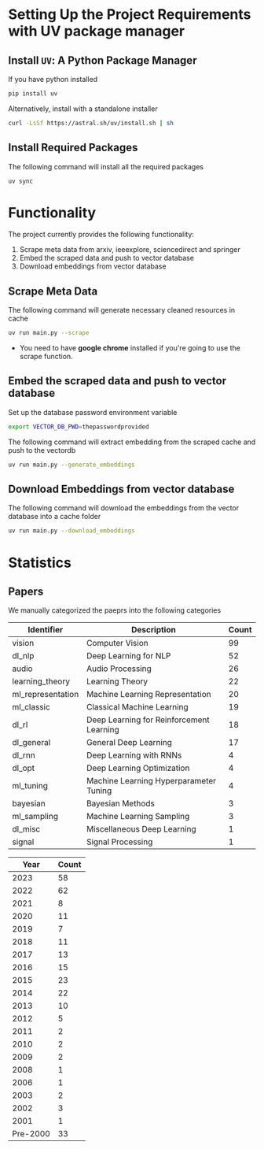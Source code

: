 # Setting Up the Project Requirements with UV package manager

## Install `UV`: A Python Package Manager
If you have python installed

```bash
pip install uv
```
Alternatively, install with a standalone installer

```bash
curl -LsSf https://astral.sh/uv/install.sh | sh
```

##  Install Required Packages
The following command will install all the required packages
```bash
uv sync
```

# Functionality

The project currently provides the following functionality:
1. Scrape meta data from arxiv, ieeexplore, sciencedirect and springer
2. Embed the scraped data and push to vector database
3. Download embeddings from vector database


## Scrape Meta Data
The following command will generate necessary cleaned resources in cache
```bash
uv run main.py --scrape
```
* You need to have **google chrome** installed if you're going to use the scrape function.

## Embed the scraped data and push to vector database

Set up the database password environment variable 
```bash
export VECTOR_DB_PWD=thepasswordprovided
```

The following command will extract embedding from the scraped cache and push to the vectordb
```bash
uv run main.py --generate_embeddings
```

## Download Embeddings from vector database

The following command will download the embeddings from the vector database into a cache folder
```bash
uv run main.py --download_embeddings
```



# Statistics
## Papers

We manually categorized the paeprs into the following categories

| Identifier      | Description                        | Count |
|-----------------|-----------------------------------|-------|
| vision          | Computer Vision                    | 99    |
| dl_nlp          | Deep Learning for NLP              | 52    |
| audio           | Audio Processing                   | 26    |
| learning_theory | Learning Theory                    | 22    |
| ml_representation| Machine Learning Representation    | 20    |
| ml_classic      | Classical Machine Learning         | 19    |
| dl_rl           | Deep Learning for Reinforcement Learning | 18 |
| dl_general      | General Deep Learning              | 17    |
| dl_rnn          | Deep Learning with RNNs            | 4     |
| dl_opt          | Deep Learning Optimization         | 4     |
| ml_tuning       | Machine Learning Hyperparameter Tuning | 4  |
| bayesian        | Bayesian Methods                   | 3     |
| ml_sampling     | Machine Learning Sampling          | 3     |
| dl_misc         | Miscellaneous Deep Learning        | 1     |
| signal          | Signal Processing                  | 1     |

| Year      | Count |
|-----------|-------|
| 2023      | 58    |
| 2022      | 62    |
| 2021      | 8     |
| 2020      | 11    |
| 2019      | 7     |
| 2018      | 11    |
| 2017      | 13    |
| 2016      | 15    |
| 2015      | 23    |
| 2014      | 22    |
| 2013      | 10    |
| 2012      | 5     |
| 2011      | 2     |
| 2010      | 2     |
| 2009      | 2     |
| 2008      | 1     |
| 2006      | 1     |
| 2003      | 2     |
| 2002      | 3     |
| 2001      | 1     |
| Pre-2000  | 33    |